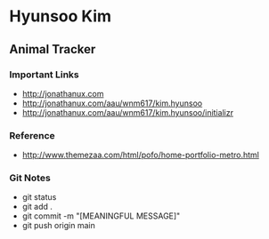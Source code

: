 # Hyunsoo Kim

## Animal Tracker

### Important Links

- http://jonathanux.com
- http://jonathanux.com/aau/wnm617/kim.hyunsoo
- http://jonathanux.com/aau/wnm617/kim.hyunsoo/initializr

### Reference

- http://www.themezaa.com/html/pofo/home-portfolio-metro.html

### Git Notes

- git status
- git add .
- git commit -m "[MEANINGFUL MESSAGE]"
- git push origin main